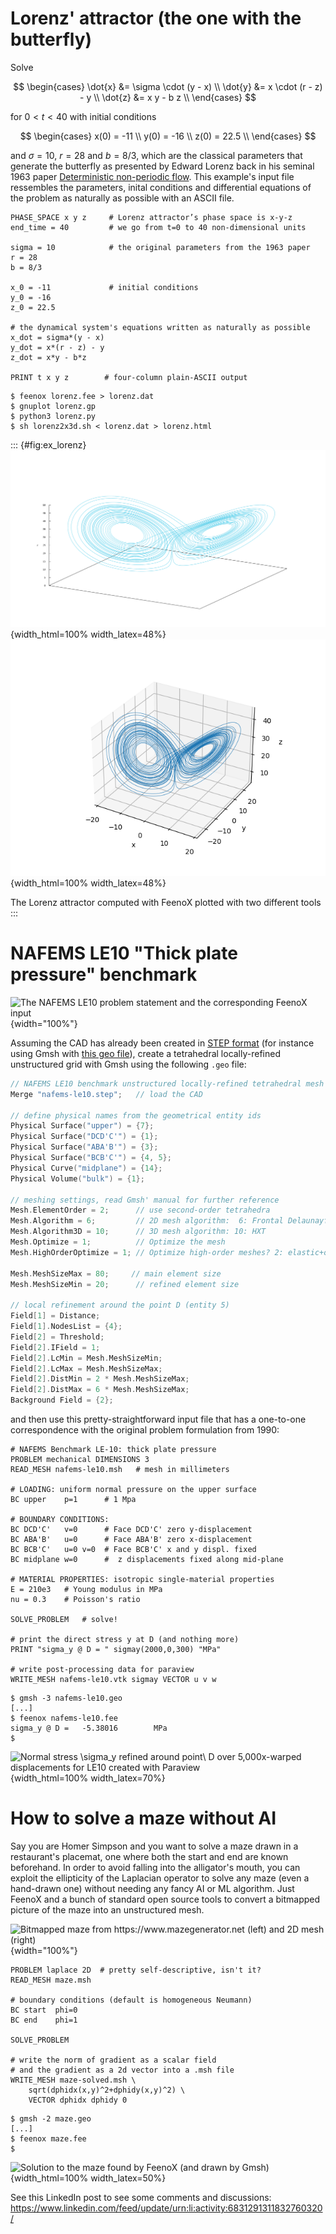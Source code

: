 # Lorenz' attractor (the one with the butterfly)

Solve

$$
\begin{cases}
\dot{x} &= \sigma \cdot (y - x)  \\
\dot{y} &= x \cdot (r - z) - y   \\
\dot{z} &= x y - b z             \\
\end{cases}
$$

for $0 < t < 40$ with initial conditions

$$
\begin{cases}
x(0) = -11  \\
y(0) = -16  \\
z(0) = 22.5 \\
\end{cases}
$$

and $\sigma=10$, $r=28$ and $b=8/3$, which are the classical parameters
that generate the butterfly as presented by Edward Lorenz back in his
seminal 1963 paper [Deterministic non-periodic
flow](http://journals.ametsoc.org/doi/abs/10.1175/1520-0469%281963%29020%3C0130%3ADNF%3E2.0.CO%3B2).
This example's input file ressembles the parameters, inital conditions
and differential equations of the problem as naturally as possible with
an ASCII file.


```feenox
PHASE_SPACE x y z     # Lorenz attractor’s phase space is x-y-z
end_time = 40         # we go from t=0 to 40 non-dimensional units

sigma = 10            # the original parameters from the 1963 paper
r = 28
b = 8/3

x_0 = -11             # initial conditions
y_0 = -16
z_0 = 22.5

# the dynamical system's equations written as naturally as possible
x_dot = sigma*(y - x)
y_dot = x*(r - z) - y
z_dot = x*y - b*z

PRINT t x y z        # four-column plain-ASCII output
```


```terminal
$ feenox lorenz.fee > lorenz.dat
$ gnuplot lorenz.gp
$ python3 lorenz.py
$ sh lorenz2x3d.sh < lorenz.dat > lorenz.html
```


::: {#fig:ex_lorenz}
![Gnuplot](lorenz-gnuplot.svg){width_html=100% width_latex=48%}
![Matplotlib](lorenz-matplotlib.png){width_html=100% width_latex=48%}

The Lorenz attractor computed with FeenoX plotted with two different tools
:::

# NAFEMS LE10 "Thick plate pressure" benchmark

![The NAFEMS LE10 problem statement and the corresponding FeenoX
input](nafems-le10-problem-input.svg){width="100%"}

Assuming the CAD has already been created in [STEP
format](nafems-le10.step) (for instance using Gmsh with [this geo
file](https://github.com/seamplex/feenox/blob/main/examples/nafems-le10-cad.geo)),
create a tetrahedral locally-refined unstructured grid with Gmsh using
the following `.geo` file:

``` c
// NAFEMS LE10 benchmark unstructured locally-refined tetrahedral mesh
Merge "nafems-le10.step";   // load the CAD

// define physical names from the geometrical entity ids
Physical Surface("upper") = {7};
Physical Surface("DCD'C'") = {1};
Physical Surface("ABA'B'") = {3};
Physical Surface("BCB'C'") = {4, 5};
Physical Curve("midplane") = {14};
Physical Volume("bulk") = {1};

// meshing settings, read Gmsh' manual for further reference
Mesh.ElementOrder = 2;      // use second-order tetrahedra
Mesh.Algorithm = 6;         // 2D mesh algorithm:  6: Frontal Delaunayfe  
Mesh.Algorithm3D = 10;      // 3D mesh algorithm: 10: HXT
Mesh.Optimize = 1;          // Optimize the mesh
Mesh.HighOrderOptimize = 1; // Optimize high-order meshes? 2: elastic+optimization

Mesh.MeshSizeMax = 80;     // main element size 
Mesh.MeshSizeMin = 20;      // refined element size

// local refinement around the point D (entity 5)
Field[1] = Distance;
Field[1].NodesList = {4};
Field[2] = Threshold;
Field[2].IField = 1;
Field[2].LcMin = Mesh.MeshSizeMin;
Field[2].LcMax = Mesh.MeshSizeMax;
Field[2].DistMin = 2 * Mesh.MeshSizeMax;
Field[2].DistMax = 6 * Mesh.MeshSizeMax;
Background Field = {2};

```

and then use this pretty-straightforward input file that has a
one-to-one correspondence with the original problem formulation from
1990:


```feenox
# NAFEMS Benchmark LE-10: thick plate pressure
PROBLEM mechanical DIMENSIONS 3
READ_MESH nafems-le10.msh   # mesh in millimeters

# LOADING: uniform normal pressure on the upper surface
BC upper    p=1      # 1 Mpa

# BOUNDARY CONDITIONS:
BC DCD'C'   v=0      # Face DCD'C' zero y-displacement
BC ABA'B'   u=0      # Face ABA'B' zero x-displacement
BC BCB'C'   u=0 v=0  # Face BCB'C' x and y displ. fixed
BC midplane w=0      #  z displacements fixed along mid-plane

# MATERIAL PROPERTIES: isotropic single-material properties
E = 210e3   # Young modulus in MPa
nu = 0.3    # Poisson's ratio

SOLVE_PROBLEM   # solve!

# print the direct stress y at D (and nothing more)
PRINT "sigma_y @ D = " sigmay(2000,0,300) "MPa"

# write post-processing data for paraview
WRITE_MESH nafems-le10.vtk sigmay VECTOR u v w
```


```terminal
$ gmsh -3 nafems-le10.geo
[...]
$ feenox nafems-le10.fee
sigma_y @ D =   -5.38016        MPa
$
```


![Normal stress $\sigma_y$ refined around point\ $D$ over 5,000x-warped displacements for LE10 created with Paraview](nafems-le10.png){width_html=100% width_latex=70%}

# How to solve a maze without AI

Say you are Homer Simpson and you want to solve a maze drawn in a
restaurant's placemat, one where both the start and end are known
beforehand. In order to avoid falling into the alligator's mouth, you
can exploit the ellipticity of the Laplacian operator to solve any maze
(even a hand-drawn one) without needing any fancy AI or ML algorithm.
Just FeenoX and a bunch of standard open source tools to convert a
bitmapped picture of the maze into an unstructured mesh.

![Bitmapped maze from <https://www.mazegenerator.net> (left) and 2D mesh
(right)](maze12.png){width="100%"}


```feenox
PROBLEM laplace 2D  # pretty self-descriptive, isn't it?
READ_MESH maze.msh

# boundary conditions (default is homogeneous Neumann)
BC start  phi=0 
BC end    phi=1

SOLVE_PROBLEM

# write the norm of gradient as a scalar field
# and the gradient as a 2d vector into a .msh file
WRITE_MESH maze-solved.msh \
    sqrt(dphidx(x,y)^2+dphidy(x,y)^2) \
    VECTOR dphidx dphidy 0 
```


```terminal
$ gmsh -2 maze.geo
[...]
$ feenox maze.fee
$
```


![Solution to the maze found by FeenoX (and drawn by Gmsh)](maze3.png){width_html=100% width_latex=50%}

See this LinkedIn post to see some comments and discussions: <https://www.linkedin.com/feed/update/urn:li:activity:6831291311832760320/>


